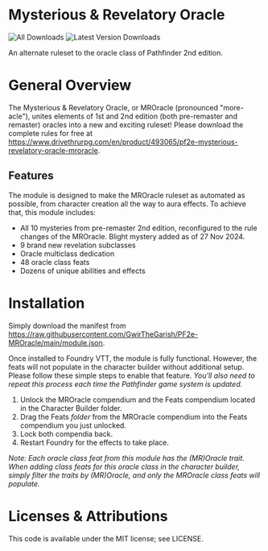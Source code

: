 # Mysterious & Revelatory Oracle

![All Downloads](https://img.shields.io/github/downloads/gwirthegarish/mroracle-mysterious-and-revelatory/total?color=5e0000&label=All%20Downloads)
![Latest Version Downloads](https://img.shields.io/github/downloads/gwirthegarish/mroracle-mysterious-and-revelatory/latest/total?color=171f69&label=Latest%20Version%20Downloads&sort=semver)

An alternate ruleset to the oracle class of Pathfinder 2nd edition.

# General Overview

The Mysterious & Revelatory Oracle, or MROracle (pronounced "more-acle"), unites elements of 1st and 2nd edition (both pre-remaster 
and remaster) oracles into a new and exciting ruleset! Please download the complete rules for free at https://www.drivethrurpg.com/en/product/493065/pf2e-mysterious-revelatory-oracle-mroracle.

## Features

The module is designed to make the MROracle ruleset as automated as possible, from character creation all the way
to aura effects. To achieve that, this module includes:
- All 10 mysteries from pre-remaster 2nd edition, reconfigured to the rule changes of the MROracle. Blight mystery added as of 27 Nov 2024.
- 9 brand new revelation subclasses
- Oracle multiclass dedication
- 48 oracle class feats
- Dozens of unique abilities and effects

# Installation

Simply download the manifest from https://raw.githubusercontent.com/GwirTheGarish/PF2e-MROracle/main/module.json.

Once installed to Foundry VTT, the module is fully functional. However, the feats will not populate in the character builder without additional setup.
Please follow these simple steps to enable that feature. *You'll also need to repeat this process each time the Pathfinder game system is updated.*

1. Unlock the MROracle compendium and the Feats compendium located in the Character Builder folder.
2. Drag the Feats _folder_ from the MROracle compendium into the Feats compendium you just unlocked.
3. Lock both compendia back.
4. Restart Foundry for the effects to take place.

*Note: Each oracle class feat from this module has the (MR)Oracle trait. When adding class feats for this oracle class in the character builder, simply filter the
traits by (MR)Oracle, and only the MROracle class feats will populate.*

# Licenses & Attributions

This code is available under the MIT license; see LICENSE.
